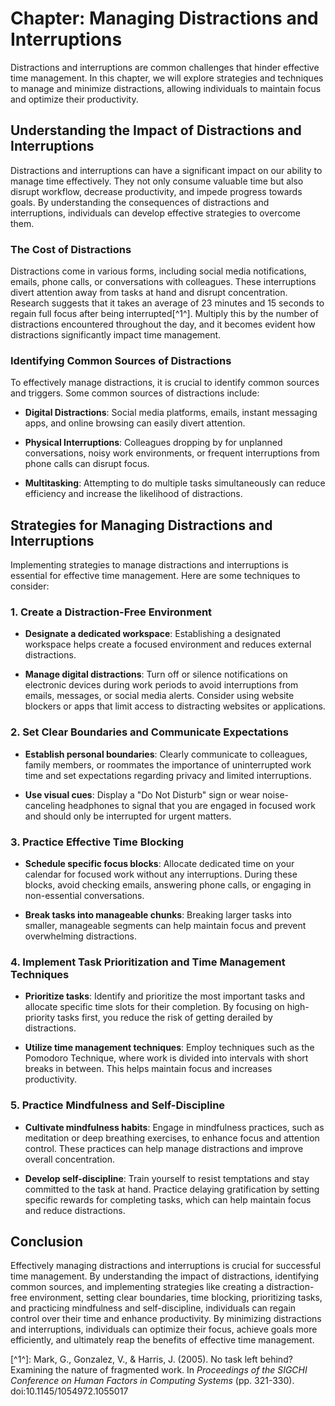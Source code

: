 Chapter: Managing Distractions and Interruptions
================================================

Distractions and interruptions are common challenges that hinder effective time management. In this chapter, we will explore strategies and techniques to manage and minimize distractions, allowing individuals to maintain focus and optimize their productivity.

Understanding the Impact of Distractions and Interruptions
----------------------------------------------------------

Distractions and interruptions can have a significant impact on our ability to manage time effectively. They not only consume valuable time but also disrupt workflow, decrease productivity, and impede progress towards goals. By understanding the consequences of distractions and interruptions, individuals can develop effective strategies to overcome them.

### The Cost of Distractions

Distractions come in various forms, including social media notifications, emails, phone calls, or conversations with colleagues. These interruptions divert attention away from tasks at hand and disrupt concentration. Research suggests that it takes an average of 23 minutes and 15 seconds to regain full focus after being interrupted\[\^1\^\]. Multiply this by the number of distractions encountered throughout the day, and it becomes evident how distractions significantly impact time management.

### Identifying Common Sources of Distractions

To effectively manage distractions, it is crucial to identify common sources and triggers. Some common sources of distractions include:

* **Digital Distractions**: Social media platforms, emails, instant messaging apps, and online browsing can easily divert attention.

* **Physical Interruptions**: Colleagues dropping by for unplanned conversations, noisy work environments, or frequent interruptions from phone calls can disrupt focus.

* **Multitasking**: Attempting to do multiple tasks simultaneously can reduce efficiency and increase the likelihood of distractions.

Strategies for Managing Distractions and Interruptions
------------------------------------------------------

Implementing strategies to manage distractions and interruptions is essential for effective time management. Here are some techniques to consider:

### 1. **Create a Distraction-Free Environment**

* **Designate a dedicated workspace**: Establishing a designated workspace helps create a focused environment and reduces external distractions.

* **Manage digital distractions**: Turn off or silence notifications on electronic devices during work periods to avoid interruptions from emails, messages, or social media alerts. Consider using website blockers or apps that limit access to distracting websites or applications.

### 2. **Set Clear Boundaries and Communicate Expectations**

* **Establish personal boundaries**: Clearly communicate to colleagues, family members, or roommates the importance of uninterrupted work time and set expectations regarding privacy and limited interruptions.

* **Use visual cues**: Display a "Do Not Disturb" sign or wear noise-canceling headphones to signal that you are engaged in focused work and should only be interrupted for urgent matters.

### 3. **Practice Effective Time Blocking**

* **Schedule specific focus blocks**: Allocate dedicated time on your calendar for focused work without any interruptions. During these blocks, avoid checking emails, answering phone calls, or engaging in non-essential conversations.

* **Break tasks into manageable chunks**: Breaking larger tasks into smaller, manageable segments can help maintain focus and prevent overwhelming distractions.

### 4. **Implement Task Prioritization and Time Management Techniques**

* **Prioritize tasks**: Identify and prioritize the most important tasks and allocate specific time slots for their completion. By focusing on high-priority tasks first, you reduce the risk of getting derailed by distractions.

* **Utilize time management techniques**: Employ techniques such as the Pomodoro Technique, where work is divided into intervals with short breaks in between. This helps maintain focus and increases productivity.

### 5. **Practice Mindfulness and Self-Discipline**

* **Cultivate mindfulness habits**: Engage in mindfulness practices, such as meditation or deep breathing exercises, to enhance focus and attention control. These practices can help manage distractions and improve overall concentration.

* **Develop self-discipline**: Train yourself to resist temptations and stay committed to the task at hand. Practice delaying gratification by setting specific rewards for completing tasks, which can help maintain focus and reduce distractions.

Conclusion
----------

Effectively managing distractions and interruptions is crucial for successful time management. By understanding the impact of distractions, identifying common sources, and implementing strategies like creating a distraction-free environment, setting clear boundaries, time blocking, prioritizing tasks, and practicing mindfulness and self-discipline, individuals can regain control over their time and enhance productivity. By minimizing distractions and interruptions, individuals can optimize their focus, achieve goals more efficiently, and ultimately reap the benefits of effective time management.

\[\^1\^\]: Mark, G., Gonzalez, V., \& Harris, J. (2005). No task left behind? Examining the nature of fragmented work. In *Proceedings of the SIGCHI Conference on Human Factors in Computing Systems* (pp. 321-330). doi:10.1145/1054972.1055017
